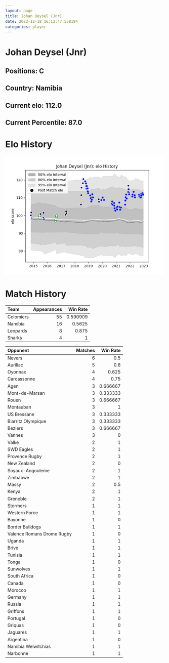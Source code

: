 ```yaml
---  
layout: page  
title: Johan Deysel (Jnr)  
date: 2022-12-18 16:13:47.558194  
categories: player  
---
```

# Johan Deysel (Jnr)

## Positions: C

## Country: Namibia

## Current elo: 112.0

## Current Percentile: 87.0

# Elo History


![elo history](history_JohanDeysel(Jnr).png)
# Match History


| Team      |   Appearances |   Win Rate |
|:----------|--------------:|-----------:|
| Colomiers |            55 |   0.590909 |
| Namibia   |            16 |   0.5625   |
| Leopards  |             8 |   0.875    |
| Sharks    |             4 |   1        |

| Opponent                   |   Matches |   Win Rate |
|:---------------------------|----------:|-----------:|
| Nevers                     |         6 |   0.5      |
| Aurillac                   |         5 |   0.6      |
| Oyonnax                    |         4 |   0.625    |
| Carcassonne                |         4 |   0.75     |
| Agen                       |         3 |   0.666667 |
| Mont-de-Marsan             |         3 |   0.333333 |
| Rouen                      |         3 |   0.666667 |
| Montauban                  |         3 |   1        |
| US Bressane                |         3 |   0.333333 |
| Biarritz Olympique         |         3 |   0.333333 |
| Beziers                    |         3 |   0.666667 |
| Vannes                     |         3 |   0        |
| Valke                      |         2 |   1        |
| SWD Eagles                 |         2 |   1        |
| Provence Rugby             |         2 |   1        |
| New Zealand                |         2 |   0        |
| Soyaux-Angouleme           |         2 |   1        |
| Zimbabwe                   |         2 |   1        |
| Massy                      |         2 |   0.5      |
| Kenya                      |         2 |   1        |
| Grenoble                   |         2 |   1        |
| Stormers                   |         1 |   1        |
| Western Force              |         1 |   1        |
| Bayonne                    |         1 |   0        |
| Border Bulldogs            |         1 |   1        |
| Valence Romans Drome Rugby |         1 |   0        |
| Uganda                     |         1 |   1        |
| Brive                      |         1 |   1        |
| Tunisia                    |         1 |   1        |
| Tonga                      |         1 |   0        |
| Sunwolves                  |         1 |   1        |
| South Africa               |         1 |   0        |
| Canada                     |         1 |   0        |
| Morocco                    |         1 |   1        |
| Germany                    |         1 |   1        |
| Russia                     |         1 |   1        |
| Griffons                   |         1 |   1        |
| Portugal                   |         1 |   0        |
| Griquas                    |         1 |   0        |
| Jaguares                   |         1 |   1        |
| Argentina                  |         1 |   0        |
| Namibia Welwitchias        |         1 |   1        |
| Narbonne                   |         1 |   1        |